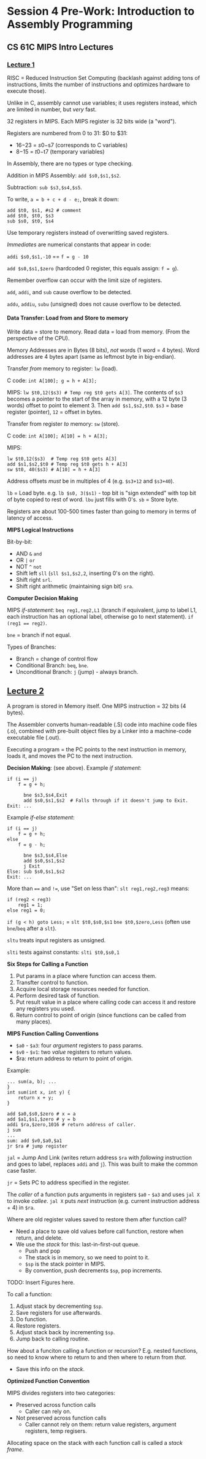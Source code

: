 # Session 4 Pre-Work: Introduction to Assembly Programming

## CS 61C MIPS Intro Lectures

### [Lecture 1](https://archive.org/details/ucberkeley_webcast_zUYCZYKaUrk)

RISC = Reduced Instruction Set Computing (backlash against adding tons of instructions, limits the number of instructions and optimizes hardware to execute those).

Unlike in C, assembly cannot use variables; it uses registers instead, which are limited in number, but *very* fast.

32 registers in MIPS. Each MIPS register is 32 bits wide (a "word").

Registers are numbered from 0 to 31: $0 to $31:

* $16-$23 = $s0-$s7 (corresponds to C variables)
* $8-$15 = $t0-$t7 (temporary variables)

In Assembly, there are no types or type checking.

Addition in MIPS Assembly: `add $s0,$s1,$s2`.

Subtraction: `sub $s3,$s4,$s5`.

To write, `a = b + c + d - e;`, break it down:

```
add $t0, $s1, #s2 # comment
add $t0, $t0, $s3
sub $s0, $t0, $s4
```

Use temporary registers instead of overwritting saved registers.

*Immediates* are numerical constants that appear in code:

`addi $s0,$s1,-10` == `f = g - 10`

`add $s0,$s1,$zero` (hardcoded 0 register, this equals assign: `f = g`).

Remember overflow can occur with the limit size of registers.

`add`, `addi`, and `sub` cause overflow to be detected.

`addu`, `addiu`, `subu` (unsigned) does not cause overflow to be detected.

#### Data Transfer: Load from and Store to memory

Write data = store to memory. Read data = load from memory. (From the perspective of the CPU).

Memory Addresses are in Bytes (8 bits), *not* words (1 word = 4 bytes). Word addresses are 4 bytes apart (same as leftmost byte in big-endian).

Transfer *from* memory to register: `lw` (load).

C code: `int A[100]; g = h + A[3];`

MIPS: `lw $t0,12($s3) # Temp reg $t0 gets A[3]`. The contents of `$s3` becomes a pointer to the start of the array in memory, with a 12 byte (3 words) offset to point to element 3. Then `add $s1,$s2,$t0`. `$s3` = base register (pointer), `12` = offset in bytes.

Transfer from register *to* memory: `sw` (store).

C code: `int A[100]; A[10] = h + A[3];`

MIPS: 

```
lw $t0,12($s3)  # Temp reg $t0 gets A[3]
add $s1,$s2,$t0 # Temp reg $t0 gets h + A[3]
sw $t0, 40($s3) # A[10] = h + A[3]
```

Address offsets *must* be in multiples of 4 (e.g. `$s3+12` and `$s3+40`).

`lb` = Load byte. e.g. `lb $s0, 3($s1)` - top bit is "sign extended" with top bit of byte copied to rest of word. `lbu` just fills with 0's.
`sb` = Store byte.

Registers are about 100-500 times faster than going to memory in terms of latency of access.

**MIPS Logical Instructions**

Bit-by-bit:

* AND `&` `and` 
* OR `|` `or`
* NOT `^` `not`
* Shift left `sll` (`sll $s1,$s2,2`, inserting 0's on the right).
* Shift right `srl`.
* Shift right arithmetic (maintaining sign bit) `sra`.

**Computer Decision Making**

MIPS *if-statement*: `beq reg1,reg2,L1` (branch if equivalent, jump to label L1, each instruction has an optional label, otherwise go to next statement). `if (reg1 == reg2)`.

`bne` = branch if not equal.

Types of Branches:

* Branch = change of control flow
* Conditional Branch: `beq`, `bne`.
* Unconditional Branch: `j` (jump) - always branch.

## [Lecture 2](https://archive.org/details/ucberkeley_webcast_DEqOkfYhDS4)

A program is stored in Memory itself. One MIPS instruction = 32 bits (4 bytes).

The Assembler converts human-readable (.S) code into machine code files (.o), combined with pre-built object files by a Linker into a machine-code executable file (.out).

Executing a program = the PC points to the next instruction in memory, loads it, and moves the PC to the next instruction.

**Decision Making**: (see above). Example *if statement*:

```
if (i == j)
    f = g + h;
```

```
      bne $s3,$s4,Exit
      add $s0,$s1,$s2  # Falls through if it doesn't jump to Exit.
Exit: ...
```

Example *if-else statement*:

```
if (i == j)
    f = g + h;
else
    f = g - h;
```

```
      bne $s3,$s4,Else
      add $s0,$s1,$s2
      j Exit
Else: sub $s0,$s1,$s2
Exit: ...   
```

More than `==` and `!=`, use "Set on less than": `slt reg1,reg2,reg3` means:

```
if (reg2 < reg3)
    reg1 = 1;
else reg1 = 0;
```

`if (g < h) goto Less;` = `slt $t0,$s0,$s1` `bne $t0,$zero,Less` (often use `bne`/`beq` after a `slt`).

`sltu` treats input registers as unsigned.

`slti` tests against constants: `slti $t0,$s0,1`

**Six Steps for Calling a Function**

1. Put params in a place where function can access them.
1. Transfter control to function.
1. Acquire local storage resources needed for function.
1. Perform desired task of function.
1. Put result value in a place where calling code can access it and restore any registers you used.
1. Return control to point of origin (since functions can be called from many places).

**MIPS Function Calling Conventions**

* `$a0` - `$a3`: four *argument* registers to pass params.
* `$v0` - `$v1`: two *value* registers to return values.
* $ra: return address to return to point of origin.

Example:

```
... sum(a, b); ...
}
int sum(int x, int y) {
    return x + y;
}
```

```
add $a0,$s0,$zero # x = a
add $a1,$s1,$zero # y = b
addi $ra,$zero,1016 # return address of caller.
j sum
...
sum: add $v0,$a0,$a1
jr $ra # jump register
```

`jal` = Jump And Link (writes return address `$ra` with *following* instruction and goes to label, replaces `addi` and `j`). This was built to make the common case faster.

`jr` = Sets PC to address specified in the register.

The *caller* of a function puts arguments in registers `$a0` - `$a3` and uses `jal X` to invoke *callee*. `jal X` puts *next* instruction (e.g. current instruction address + 4) in `$ra`.

Where are old register values saved to restore them after function call? 

* Need a place to save old values before call function, restore when return, and delete.
* We use the *stack* for this: last-in-first-out queue.
    * Push and pop
    * The stack is in memory, so we need to point to it.
    * `$sp` is the stack pointer in MIPS.
    * By convention, push decrements `$sp`, pop increments.

TODO: Insert Figures here.

To call a function:

1. Adjust stack by decrementing `$sp`.
1. Save registers for use afterwards.
1. Do function.
1. Restore registers.
1. Adjust stack back by incrementing `$sp`.
1. Jump back to calling routine.

How about a funciton calling a function or recursion? E.g. nested functions, so need to know where to return to and then where to return from *that*.

* Save this info on the *stack*.

**Optimized Function Convention**

MIPS divides registers into two categories:

* Preserved across function calls
    * Caller can rely on.
* Not preserved across function calls
    * Caller cannot rely on them: return value registers, argument registers, temp regisers.

Allocating space on the stack with each function call is called a *stack frame*.
